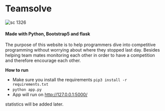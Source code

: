 
# Teamsolve

![sc 1326](https://user-images.githubusercontent.com/63170874/132973792-bb4a6351-a582-482e-9dbc-ec8fca4d21e8.jpg)

#### Made with Python, Bootstrap5 and flask

The purpose of this website is to help programmers dive into competitive programming without worrying about where they stopped last day. Besides helping team mates monitoring each other in order to have a competition and therefore encourage each other.

   **How to run**
  
 - Make sure you install the requirements 
`pip3 install -r requirements.txt`
 - `python app.py`
 - App will run on http://127.0.0.1:5000/
 

statistics will be added later.

#

